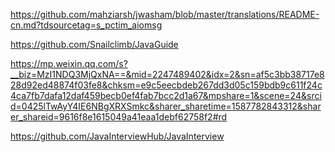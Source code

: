 https://github.com/mahziarsh/jwasham/blob/master/translations/README-cn.md?tdsourcetag=s_pctim_aiomsg

https://github.com/Snailclimb/JavaGuide





<https://mp.weixin.qq.com/s?__biz=MzI1NDQ3MjQxNA==&mid=2247489402&idx=2&sn=af5c3bb38717e828d92ed48874f03fe8&chksm=e9c5eecbdeb267dd3d05c159bdb9c611f24c4ca7fb7dafa12daf459becb0ef4fab7bcc2d1a67&mpshare=1&scene=24&srcid=0425lTwAyY4IE6NBgXRXSmkc&sharer_sharetime=1587782843312&sharer_shareid=9616f8e1615049a41eaa1debf62758f2#rd>





https://github.com/JavaInterviewHub/JavaInterview